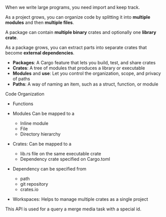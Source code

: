 When we write large programs, you need import and keep track.  

As a project grows, you can organize code by splitting it into **multiple modules** and then **multiple files**.

A package can contain **multiple binary** crates and optionally one **library crate**.

As a package grows, you can extract parts into separate crates that become **external dependencies**.

   - **Packages**: A Cargo feature that lets you build, test, and share crates
   - **Crates**: A tree of modules that produces a library or executable
   - **Modules** and **use**: Let you control the organization, scope, and privacy of paths
   - **Paths**: A way of naming an item, such as a struct, function, or module

Code Organization
   - Functions
   - Modules
    Can be mapped to a
        - Inline module
        - File
        - Directory hierarchy
   - Crates:
    Can be mapped to a
        - lib.rs file on the same executable crate
        - Dependency crate specified on Cargo.toml

   - Dependency can be specified from
        - path
        - git repository
        - crates.io
   - Workspaces:
    Helps to manage multiple crates as a single project

This API is used for a query a merge media task with a special id. 

